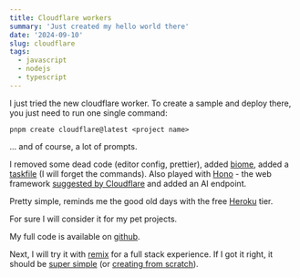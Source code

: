 ```yaml
---
title: Cloudflare workers
summary: 'Just created my hello world there'
date: '2024-09-10'
slug: cloudflare
tags:
  - javascript
  - nodejs
  - typescript
---
```


I just tried the new cloudflare worker. To create a sample and deploy there, you just need to run one single command:

```
pnpm create cloudflare@latest <project name>
```

... and of course, a lot of prompts.

I removed some dead code (editor config, prettier), added [biome](https://biomejs.dev/), added a [taskfile](https://taskfile.dev/) (I will forget the commands). Also played with [Hono](https://github.com/honojs/hono) - the web framework [suggested by Cloudflare](https://www.youtube.com/watch?v=H7Qe96fqg1M) and added an AI endpoint.

Pretty simple, reminds me the good old days with the free [Heroku](https://www.heroku.com/) tier.

For sure I will consider it for my pet projects.

My full code is available on [github](https://github.com/adamatti/learn-cf-worker).

Next, I will try it with [remix](https://remix.run/) for a full stack experience. If I got it right, it should be [super simple](https://hono.dev/examples/with-remix) (or [creating from scratch](https://developers.cloudflare.com/pages/framework-guides/deploy-a-remix-site/)).
